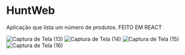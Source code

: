 # HuntWeb
Aplicação que lista um número de produtos. FEITO EM REACT

![Captura de Tela (13)](https://user-images.githubusercontent.com/57275766/79778552-485ca280-830f-11ea-97c3-dec128888447.png)
![Captura de Tela (14)](https://user-images.githubusercontent.com/57275766/79778554-48f53900-830f-11ea-91dc-7288882c74dc.png)
![Captura de Tela (15)](https://user-images.githubusercontent.com/57275766/79778555-498dcf80-830f-11ea-8500-b6a89373ab21.png)
![Captura de Tela (16)](https://user-images.githubusercontent.com/57275766/79778556-498dcf80-830f-11ea-8df7-ec3c5b1e8b3d.png)
